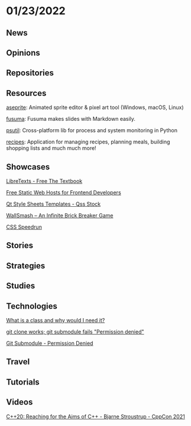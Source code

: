 # 01/23/2022

## News

## Opinions

## Repositories

## Resources
[aseprite](https://github.com/aseprite/aseprite): Animated sprite editor & pixel art tool (Windows, macOS, Linux)

[fusuma](https://github.com/hiroppy/fusuma): Fusuma makes slides with Markdown easily.

[psutil](https://github.com/giampaolo/psutil): Cross-platform lib for process and system monitoring in Python

[recipes](https://github.com/TandoorRecipes/recipes): Application for managing recipes, planning meals, building shopping lists and much much more!

## Showcases
[LibreTexts - Free The Textbook](https://libretexts.org/)

[Free Static Web Hosts for Frontend Developers](https://kaeruct.github.io/posts/free-static-web-hosts-for-frontend-developers.html)

[Qt Style Sheets Templates - Qss Stock](https://qss-stock.devsecstudio.com/templates.php)

[WallSmash – An Infinite Brick Breaker Game](https://wallsmash.com/)

[CSS Speedrun](https://css-speedrun.netlify.app/)

## Stories


## Strategies


## Studies

## Technologies
[What is a class and why would I need it?](https://blog.royalsloth.eu/posts/what-is-a-class-and-why-would-i-need-it/)

[git clone works; git submodule fails "Permission denied"](https://stackoverflow.com/questions/49191565/git-clone-works-git-submodule-fails-permission-denied)

[Git Submodule - Permission Denied](https://stackoverflow.com/questions/25957125/git-submodule-permission-denied)

## Travel

## Tutorials

## Videos
[C++20: Reaching for the Aims of C++ - Bjarne Stroustrup - CppCon 2021](https://www.youtube.com/watch?v=15QF2q66NhU)
